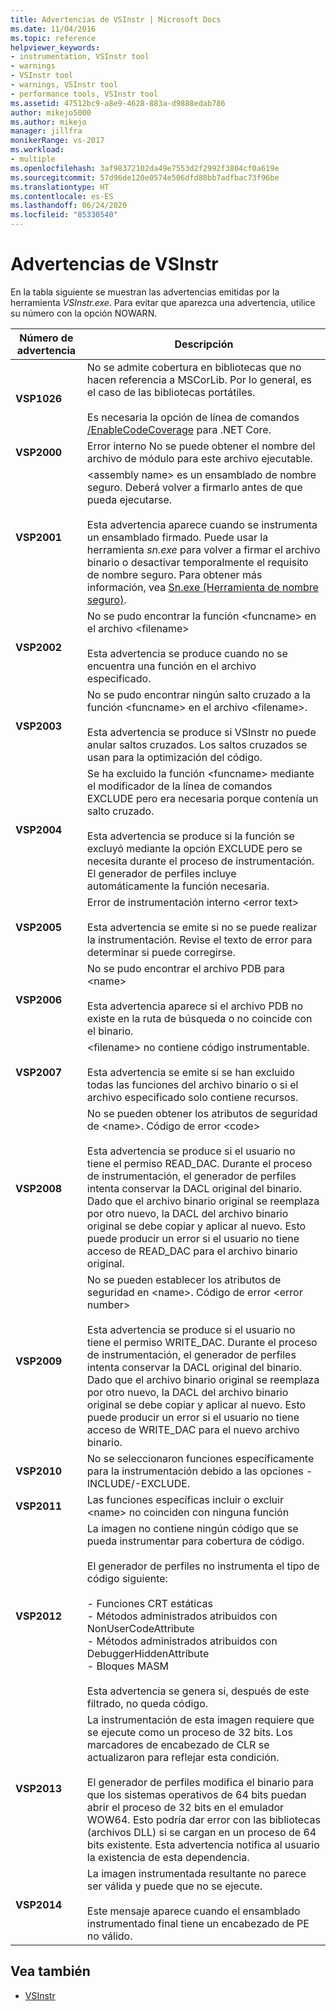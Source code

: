 ```yaml
---
title: Advertencias de VSInstr | Microsoft Docs
ms.date: 11/04/2016
ms.topic: reference
helpviewer_keywords:
- instrumentation, VSInstr tool
- warnings
- VSInstr tool
- warnings, VSInstr tool
- performance tools, VSInstr tool
ms.assetid: 47512bc9-a8e9-4628-883a-d9888edab786
author: mikejo5000
ms.author: mikejo
manager: jillfra
monikerRange: vs-2017
ms.workload:
- multiple
ms.openlocfilehash: 3af98372102da49e7553d2f2992f3804cf0a619e
ms.sourcegitcommit: 57d96de120e0574e506dfd80bb7adfbac73f96be
ms.translationtype: HT
ms.contentlocale: es-ES
ms.lasthandoff: 06/24/2020
ms.locfileid: "85330540"
---
```

# <a name="vsinstr-warnings"></a>Advertencias de VSInstr
En la tabla siguiente se muestran las advertencias emitidas por la herramienta *VSInstr.exe*. Para evitar que aparezca una advertencia, utilice su número con la opción NOWARN.

|Número de advertencia|Descripción|
|--------------------|-----------------|
|**VSP1026**|No se admite cobertura en bibliotecas que no hacen referencia a MSCorLib. Por lo general, es el caso de las bibliotecas portátiles.<br /><br />Es necesaria la opción de línea de comandos [/EnableCodeCoverage](../test/vstest-console-options.md) para .NET Core.|
|**VSP2000**|Error interno No se puede obtener el nombre del archivo de módulo para este archivo ejecutable.|
|**VSP2001**|\<assembly name> es un ensamblado de nombre seguro. Deberá volver a firmarlo antes de que pueda ejecutarse.<br /><br /> Esta advertencia aparece cuando se instrumenta un ensamblado firmado. Puede usar la herramienta *sn.exe* para volver a firmar el archivo binario o desactivar temporalmente el requisito de nombre seguro. Para obtener más información, vea [Sn.exe (Herramienta de nombre seguro)](/dotnet/framework/tools/sn-exe-strong-name-tool).|
|**VSP2002**|No se pudo encontrar la función \<funcname> en el archivo \<filename><br /><br /> Esta advertencia se produce cuando no se encuentra una función en el archivo especificado.|
|**VSP2003**|No se pudo encontrar ningún salto cruzado a la función \<funcname> en el archivo \<filename>.<br /><br /> Esta advertencia se produce si VSInstr no puede anular saltos cruzados. Los saltos cruzados se usan para la optimización del código.|
|**VSP2004**|Se ha excluido la función \<funcname> mediante el modificador de la línea de comandos EXCLUDE pero era necesaria porque contenía un salto cruzado.<br /><br /> Esta advertencia se produce si la función se excluyó mediante la opción EXCLUDE pero se necesita durante el proceso de instrumentación. El generador de perfiles incluye automáticamente la función necesaria.|
|**VSP2005**|Error de instrumentación interno \<error text><br /><br /> Esta advertencia se emite si no se puede realizar la instrumentación. Revise el texto de error para determinar si puede corregirse.|
|**VSP2006**|No se pudo encontrar el archivo PDB para \<name><br /><br /> Esta advertencia aparece si el archivo PDB no existe en la ruta de búsqueda o no coincide con el binario.|
|**VSP2007**|\<filename> no contiene código instrumentable.<br /><br /> Esta advertencia se emite si se han excluido todas las funciones del archivo binario o si el archivo especificado solo contiene recursos.|
|**VSP2008**|No se pueden obtener los atributos de seguridad de \<name>. Código de error \<code><br /><br /> Esta advertencia se produce si el usuario no tiene el permiso READ_DAC. Durante el proceso de instrumentación, el generador de perfiles intenta conservar la DACL original del binario. Dado que el archivo binario original se reemplaza por otro nuevo, la DACL del archivo binario original se debe copiar y aplicar al nuevo. Esto puede producir un error si el usuario no tiene acceso de READ_DAC para el archivo binario original.|
|**VSP2009**|No se pueden establecer los atributos de seguridad en \<name>. Código de error \<error number><br /><br /> Esta advertencia se produce si el usuario no tiene el permiso WRITE_DAC. Durante el proceso de instrumentación, el generador de perfiles intenta conservar la DACL original del binario. Dado que el archivo binario original se reemplaza por otro nuevo, la DACL del archivo binario original se debe copiar y aplicar al nuevo. Esto puede producir un error si el usuario no tiene acceso de WRITE_DAC para el nuevo archivo binario.|
|**VSP2010**|No se seleccionaron funciones específicamente para la instrumentación debido a las opciones -INCLUDE/-EXCLUDE.|
|**VSP2011**|Las funciones específicas incluir o excluir \<name> no coinciden con ninguna función|
|**VSP2012**|La imagen no contiene ningún código que se pueda instrumentar para cobertura de código.<br /><br /> El generador de perfiles no instrumenta el tipo de código siguiente:<br /><br /> - Funciones CRT estáticas<br />- Métodos administrados atribuidos con NonUserCodeAttribute<br />- Métodos administrados atribuidos con DebuggerHiddenAttribute<br />- Bloques MASM<br /><br /> Esta advertencia se genera si, después de este filtrado, no queda código.|
|**VSP2013**|La instrumentación de esta imagen requiere que se ejecute como un proceso de 32 bits. Los marcadores de encabezado de CLR se actualizaron para reflejar esta condición.<br /><br /> El generador de perfiles modifica el binario para que los sistemas operativos de 64 bits puedan abrir el proceso de 32 bits en el emulador WOW64. Esto podría dar error con las bibliotecas (archivos DLL) si se cargan en un proceso de 64 bits existente. Esta advertencia notifica al usuario la existencia de esta dependencia.|
|**VSP2014**|La imagen instrumentada resultante no parece ser válida y puede que no se ejecute.<br /><br /> Este mensaje aparece cuando el ensamblado instrumentado final tiene un encabezado de PE no válido.|

## <a name="see-also"></a>Vea también
- [VSInstr](../profiling/vsinstr.md)
